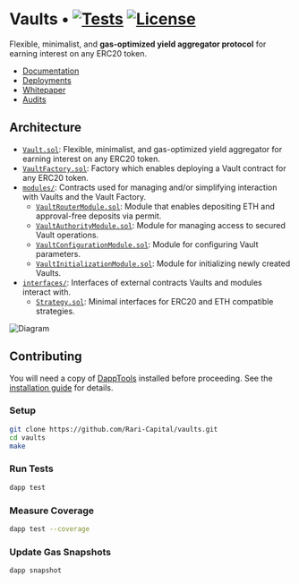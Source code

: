 # Vaults • [![Tests](https://github.com/Rari-Capital/vaults/actions/workflows/tests.yml/badge.svg)](https://github.com/Rari-Capital/vaults/actions/workflows/tests.yml) [![License](https://img.shields.io/badge/License-AGPL--3.0-blue)](LICENSE.md)

Flexible, minimalist, and **gas-optimized yield aggregator protocol** for earning interest on any ERC20 token.

- [Documentation](https://docs.rari.capital/vaults)
- [Deployments](https://github.com/Rari-Capital/vaults/releases)
- [Whitepaper](whitepaper/Whitepaper.pdf)
- [Audits](audits)

## Architecture

- [`Vault.sol`](src/Vault.sol): Flexible, minimalist, and gas-optimized yield aggregator for earning interest on any ERC20 token.
- [`VaultFactory.sol`](src/VaultFactory.sol): Factory which enables deploying a Vault contract for any ERC20 token.
- [`modules/`](src/modules): Contracts used for managing and/or simplifying interaction with Vaults and the Vault Factory.
  - [`VaultRouterModule.sol`](src/modules/VaultRouterModule.sol): Module that enables depositing ETH and approval-free deposits via permit.
  - [`VaultAuthorityModule.sol`](src/modules/VaultAuthorityModule.sol): Module for managing access to secured Vault operations.
  - [`VaultConfigurationModule.sol`](src/modules/VaultConfigurationModule.sol): Module for configuring Vault parameters.
  - [`VaultInitializationModule.sol`](src/modules/VaultInitializationModule.sol): Module for initializing newly created Vaults.
- [`interfaces/`](src/interfaces): Interfaces of external contracts Vaults and modules interact with.
  - [`Strategy.sol`](src/interfaces/Strategy.sol): Minimal interfaces for ERC20 and ETH compatible strategies.

![Diagram](https://lucid.app/publicSegments/view/bb0628f9-8cfe-4979-9fc1-7ba6e51f7afc/image.png)

## Contributing

You will need a copy of [DappTools](https://dapp.tools) installed before proceeding. See the [installation guide](https://github.com/dapphub/dapptools#installation) for details.

### Setup

```sh
git clone https://github.com/Rari-Capital/vaults.git
cd vaults
make
```

### Run Tests

```sh
dapp test
```

### Measure Coverage

```sh
dapp test --coverage
```

### Update Gas Snapshots

```sh
dapp snapshot
```
